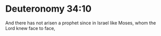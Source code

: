 # Deuteronomy 34:10

And there has not arisen a prophet since in Israel like Moses, whom the Lord knew face to face,
